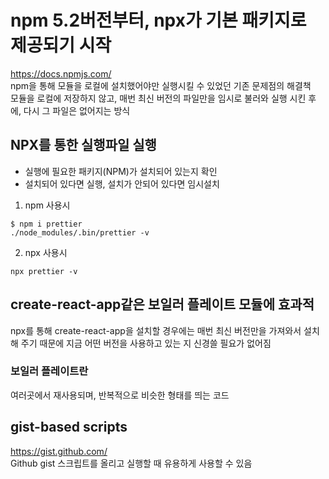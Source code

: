 # npm 5.2버전부터, npx가 기본 패키지로 제공되기 시작
https://docs.npmjs.com/  
npm을 통해 모듈을 로컬에 설치했어야만 실행시킬 수 있었던 기존 문제점의 해결책  
모듈을 로컬에 저장하지 않고, 매번 최신 버전의 파일만을 임시로 불러와 실행 시킨 후에, 다시 그 파일은 없어지는 방식  

## NPX를 통한 실행파일 실행  
- 실행에 필요한 패키지(NPM)가 설치되어 있는지 확인  
- 설치되어 있다면 실행, 설치가 안되어 있다면 임시설치  

1. npm 사용시
```
$ npm i prettier
./node_modules/.bin/prettier -v
```

2. npx 사용시
```
npx prettier -v
```

## create-react-app같은 보일러 플레이트 모듈에 효과적  
npx를 통해 create-react-app을 설치할 경우에는 매번 최신 버전만을 가져와서 설치해 주기 때문에 지금 어떤 버전을 사용하고 있는 지 신경쓸 필요가 없어짐  

### 보일러 플레이트란
여러곳에서 재사용되며, 반복적으로 비슷한 형태를 띄는 코드  

## gist-based scripts
https://gist.github.com/  
Github gist 스크립트를 올리고 실행할 때 유용하게 사용할 수 있음    